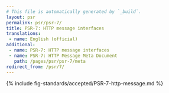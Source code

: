 ```yaml
---
# This file is automatically generated by `_build`.
layout: psr
permalink: psr/psr-7/
title: PSR-7: HTTP message interfaces
translations:
 - name: English (official)
additional:
 - name: PSR-7: HTTP message interfaces
 - name: PSR-7: HTTP Message Meta Document
   path: /pages/psr/psr-7/meta
redirect_from: /psr/7/
---
```


{% include fig-standards/accepted/PSR-7-http-message.md %}
